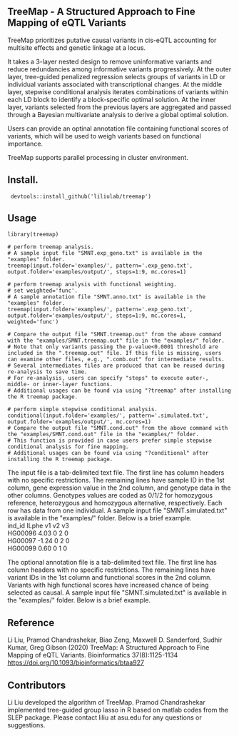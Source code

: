 ## TreeMap - A Structured Approach to Fine Mapping of eQTL Variants
TreeMap prioritizes putative causal variants in cis-eQTL accounting for multisite effects and genetic linkage at a locus. 

It takes a 3-layer nested design to remove uninformative variants and reduce redundancies among informative variants progressively.  At the outer layer, tree-guided penalized regression selects groups of variants in LD or individual variants associated with transcriptional changes. At the middle layer, stepwise conditional analysis iterates combinations of variants within each LD block to identify a block-specific optimal solution. At the inner layer, variants selected from the previous layers are aggregated and passed through a Bayesian multivariate analysis to derive a global optimal solution. 

Users can provide an optinal annotation file containing functional scores of variants, which will be used to weigh variants based on functional importance.

TreeMap supports parallel processing in cluster environment.

## Install. 
````
 devtools::install_github('liliulab/treemap')
````

## Usage
```` 
library(treemap)

# perform treemap analysis. 
# A sample input file "SMNT.exp_geno.txt" is available in the "examples" folder. 
treemap(input.folder='examples/', pattern='.exp_geno.txt', output.folder='examples/output/', steps=1:9, mc.cores=1) 

# perform treemap analysis with functional weighting. 
# set weighted='func'.
# A sample annotation file "SMNT.anno.txt" is available in the "examples" folder. 
treemap(input.folder='examples/', pattern='.exp_geno.txt', output.folder='examples/output/', steps=1:9, mc.cores=1, weighted='func')

# Compare the output file "SMNT.treemap.out" from the above command with the "examples/SMNT.treemap.out" file in the "examples/" folder. 
# Note that only variants passing the p-value<0.0001 threshold are included in the ".treemap.out" file. If this file is missing, users can examine other files, e.g., ".comb.out" for intermediate results.
# Several intermediates files are produced that can be reused during re-analysis to save time. 
# For re-analysis, users can specify "steps" to execute outer-, middle- or inner-layer functions. 
# Additional usages can be found via using "?treemap" after installing the R treemap package.
 
# perform simple stepwise conditional analysis. 
conditional(input.folder='examples/', pattern='.simulated.txt', output.folder='examples/output/', mc.cores=1)
# Compare the output file "SMNT.cond.out" from the above command with the "examples/SMNT.cond.out" file in the "examples/" folder.  
# This function is provided in case users prefer simple stepwise conditional analysis for fine mapping. 
# Additional usages can be found via using "?conditional" after installing the R treemap package.

````

The input file is a tab-delimited text file. The first line has column headers with no specific restrictions. The remaining lines have sample ID in the 1st column, gene expression value in the 2nd column, and genotype data in the other columns. Genotypes values are coded as 0/1/2 for homozygous reference, heterozygous and homozygous alternative, respectively. Each row has data from one individual. A sample input file "SMNT.simulated.txt" is available in the "examples/" folder. Below is a brief example.<br>
ind_id	ILphe	v1	v2	v3<br>
HG00096	4.03	0	2	0<br>
HG00097	-1.24	0	2	0<br>
HG00099	0.60	0	1	0<br>

The optional annotation file is a tab-delimited text file. The first line has column headers with no specific restrictions. The remaining lines have variant IDs in the 1st column and functional scores in the 2nd column. Variants with high functional scores have increased chance of being selected as causal. A sample input file "SMNT.simulated.txt" is available in the "examples/" folder. Below is a brief example.<br>

## Reference

Li Liu, Pramod Chandrashekar, Biao Zeng, Maxwell D. Sanderford, Sudhir Kumar, Greg Gibson (2020) TreeMap: A Structured Approach to Fine Mapping of eQTL Variants. Bioinformatics 37(8):1125-1134 https://doi.org/10.1093/bioinformatics/btaa927 

## Contributors
Li Liu developed the algorithm of TreeMap. Pramod Chandrashekar implemented tree-guided group lasso in R based on matlab codes from the SLEP package. Please contact liliu at asu.edu for any questions or suggestions.